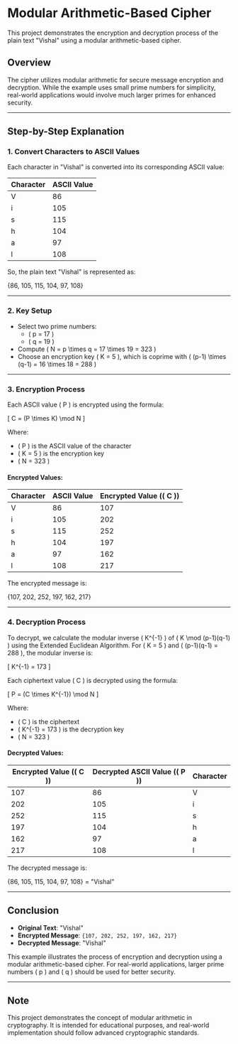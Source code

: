 # Modular Arithmetic-Based Cipher

This project demonstrates the encryption and decryption process of the plain text "Vishal" using a modular arithmetic-based cipher.

## Overview

The cipher utilizes modular arithmetic for secure message encryption and decryption. While the example uses small prime numbers for simplicity, real-world applications would involve much larger primes for enhanced security.

---

## Step-by-Step Explanation

### 1. Convert Characters to ASCII Values

Each character in "Vishal" is converted into its corresponding ASCII value:

| Character | ASCII Value |
|-----------|-------------|
| V         | 86          |
| i         | 105         |
| s         | 115         |
| h         | 104         |
| a         | 97          |
| l         | 108         |

So, the plain text "Vishal" is represented as:

{86, 105, 115, 104, 97, 108}


---

### 2. Key Setup

- Select two prime numbers:
  - \( p = 17 \)
  - \( q = 19 \)
- Compute \( N = p \times q = 17 \times 19 = 323 \)
- Choose an encryption key \( K = 5 \), which is coprime with \( (p-1) \times (q-1) = 16 \times 18 = 288 \)

---

### 3. Encryption Process

Each ASCII value \( P \) is encrypted using the formula:

\[
C = (P \times K) \mod N
\]

Where:
- \( P \) is the ASCII value of the character
- \( K = 5 \) is the encryption key
- \( N = 323 \)

#### Encrypted Values:

| Character | ASCII Value | Encrypted Value (\( C \)) |
|-----------|-------------|---------------------------|
| V         | 86          | 107                       |
| i         | 105         | 202                       |
| s         | 115         | 252                       |
| h         | 104         | 197                       |
| a         | 97          | 162                       |
| l         | 108         | 217                       |

The encrypted message is:

{107, 202, 252, 197, 162, 217}


---

### 4. Decryption Process

To decrypt, we calculate the modular inverse \( K^{-1} \) of \( K \mod (p-1)(q-1) \) using the Extended Euclidean Algorithm. For \( K = 5 \) and \( (p-1)(q-1) = 288 \), the modular inverse is:

\[
K^{-1} = 173
\]

Each ciphertext value \( C \) is decrypted using the formula:

\[
P = (C \times K^{-1}) \mod N
\]

Where:
- \( C \) is the ciphertext
- \( K^{-1} = 173 \) is the decryption key
- \( N = 323 \)

#### Decrypted Values:

| Encrypted Value (\( C \)) | Decrypted ASCII Value (\( P \)) | Character |
|---------------------------|---------------------------------|-----------|
| 107                       | 86                              | V         |
| 202                       | 105                             | i         |
| 252                       | 115                             | s         |
| 197                       | 104                             | h         |
| 162                       | 97                              | a         |
| 217                       | 108                             | l         |

The decrypted message is:

{86, 105, 115, 104, 97, 108} = "Vishal"


---

## Conclusion

- **Original Text**: "Vishal"
- **Encrypted Message**: `{107, 202, 252, 197, 162, 217}`
- **Decrypted Message**: "Vishal"

This example illustrates the process of encryption and decryption using a modular arithmetic-based cipher. For real-world applications, larger prime numbers \( p \) and \( q \) should be used for better security.

---

## Note

This project demonstrates the concept of modular arithmetic in cryptography. It is intended for educational purposes, and real-world implementation should follow advanced cryptographic standards.
